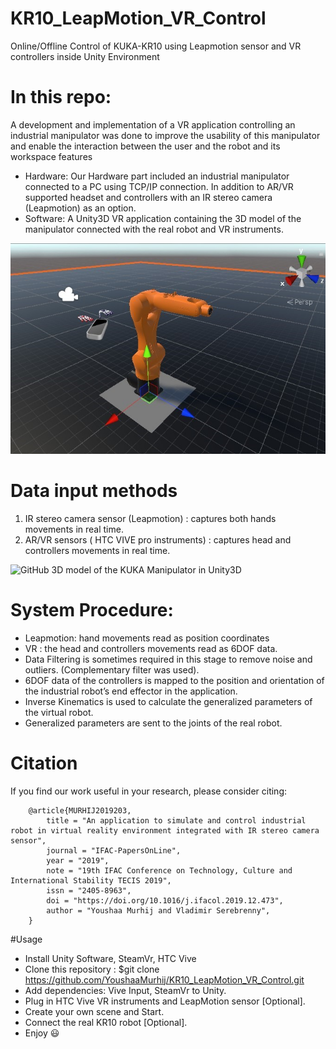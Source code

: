 # KR10_LeapMotion_VR_Control
 Online/Offline Control of KUKA-KR10 using Leapmotion sensor and VR controllers inside Unity Environment 

# In this repo:
A development and implementation of a VR application controlling an industrial manipulator was done to improve the usability of this manipulator and enable the interaction between the user and the robot and its workspace features

* Hardware: 
Our Hardware part included an industrial manipulator connected to a PC using TCP/IP connection. In addition to AR/VR supported headset and controllers with an IR stereo camera (Leapmotion) as an option.
* Software:
A Unity3D VR application containing the 3D model of the manipulator connected with the real robot and VR instruments.
 
 ![GitHub 3D model of the KUKA Manipulator in Unity3D](/img1.jpg)

# Data input methods
1. IR stereo camera sensor (Leapmotion) : captures both hands movements in real time.
2. AR/VR sensors ( HTC VIVE pro instruments) : captures head and controllers movements in real time.

 ![GitHub 3D model of the KUKA Manipulator in Unity3D](/gif1.gif)
 
# System Procedure:
* Leapmotion: hand movements read as position coordinates  
* VR : the head and controllers movements  read as 6DOF data.
* Data Filtering is sometimes required in this stage to remove noise and outliers. (Complementary filter was used).
* 6DOF data of the controllers is mapped to the position and orientation of the industrial robot’s end effector in the application.
* Inverse Kinematics is used to calculate the generalized parameters of the virtual robot.
* Generalized parameters are sent to the joints of the real robot.

# Citation
If you find our work useful in your research, please consider citing:

        @article{MURHIJ2019203,
            title = "An application to simulate and control industrial robot in virtual reality environment integrated with IR stereo camera sensor",
            journal = "IFAC-PapersOnLine",
            year = "2019",
            note = "19th IFAC Conference on Technology, Culture and International Stability TECIS 2019",
            issn = "2405-8963",
            doi = "https://doi.org/10.1016/j.ifacol.2019.12.473",
            author = "Youshaa Murhij and Vladimir Serebrenny",
        }

#Usage
* Install Unity Software, SteamVr, HTC Vive
* Clone this repository : $git clone https://github.com/YoushaaMurhij/KR10_LeapMotion_VR_Control.git  
* Add dependencies: Vive Input, SteamVr to Unity.
* Plug in HTC Vive VR instruments and LeapMotion sensor [Optional].
* Create your own scene and Start.
* Connect the real KR10 robot [Optional].
* Enjoy :smiley:


